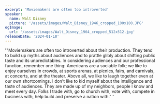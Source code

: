 ```yaml
---
excerpt: 'Moviemakers are often too introverted'
speaker:
  name: Walt Disney
  picture: '/assets/images/Walt_Disney_1946_cropped_100x100.JPG'
ogImage:
  url: '/assets/images/Walt_Disney_1964_cropped_512x512.jpg'
releaseDate: '2024-01-10'
---
```


'"Moviemakers are often too introverted about their production. They tend to build up myths about audiences and to prattle glibly about shifting public taste and its unpredictables. In considering audiences and our professional function, remember one thing: Americans are a sociable folk; we like to enjoy ourselves in crowds, at sports arenas, at picnics, fairs, and carnivals, at concerts, and at the theater. Above all, we like to laugh together even at our own shortcomings. I don't like to kid myself about the intelligence and taste of audiences. They are made up of my neighbors, people I know and meet every day. Folks I trade with, go to church with, vote with, compete in business with, help build and preserve a nation with."'
